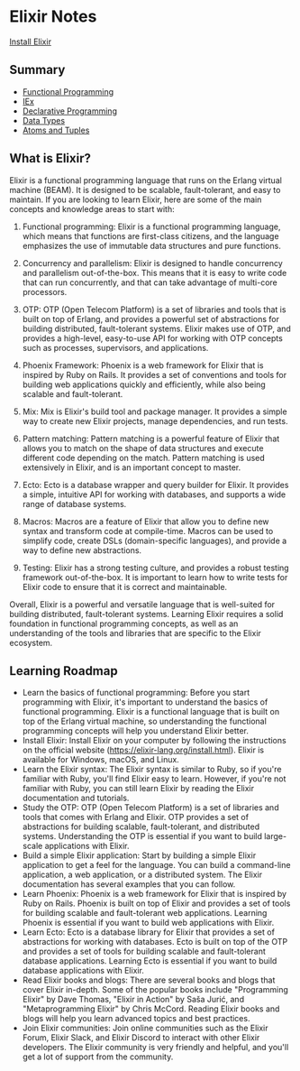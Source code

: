 # Elixir Notes

[Install Elixir](https://elixir-lang.org/install.html) 

## Summary
- [Functional Programming](functional-programming.md)
- [IEx](IEx.md)
- [Declarative Programming](declarative-programming.md)
- [Data Types](data-types.md)
- [Atoms and Tuples](atoms-and-tuples.md)

## What is Elixir?

Elixir is a functional programming language that runs on the Erlang virtual machine (BEAM). It is designed to be scalable, fault-tolerant, and easy to maintain. If you are looking to learn Elixir, here are some of the main concepts and knowledge areas to start with:

1.  Functional programming: Elixir is a functional programming language, which means that functions are first-class citizens, and the language emphasizes the use of immutable data structures and pure functions.
    
2.  Concurrency and parallelism: Elixir is designed to handle concurrency and parallelism out-of-the-box. This means that it is easy to write code that can run concurrently, and that can take advantage of multi-core processors.
    
3.  OTP: OTP (Open Telecom Platform) is a set of libraries and tools that is built on top of Erlang, and provides a powerful set of abstractions for building distributed, fault-tolerant systems. Elixir makes use of OTP, and provides a high-level, easy-to-use API for working with OTP concepts such as processes, supervisors, and applications.
    
4.  Phoenix Framework: Phoenix is a web framework for Elixir that is inspired by Ruby on Rails. It provides a set of conventions and tools for building web applications quickly and efficiently, while also being scalable and fault-tolerant.
    
5.  Mix: Mix is Elixir's build tool and package manager. It provides a simple way to create new Elixir projects, manage dependencies, and run tests.
    
6.  Pattern matching: Pattern matching is a powerful feature of Elixir that allows you to match on the shape of data structures and execute different code depending on the match. Pattern matching is used extensively in Elixir, and is an important concept to master.
    
7.  Ecto: Ecto is a database wrapper and query builder for Elixir. It provides a simple, intuitive API for working with databases, and supports a wide range of database systems.
    
8.  Macros: Macros are a feature of Elixir that allow you to define new syntax and transform code at compile-time. Macros can be used to simplify code, create DSLs (domain-specific languages), and provide a way to define new abstractions.
    
9.  Testing: Elixir has a strong testing culture, and provides a robust testing framework out-of-the-box. It is important to learn how to write tests for Elixir code to ensure that it is correct and maintainable.
    

Overall, Elixir is a powerful and versatile language that is well-suited for building distributed, fault-tolerant systems. Learning Elixir requires a solid foundation in functional programming concepts, as well as an understanding of the tools and libraries that are specific to the Elixir ecosystem.

## Learning Roadmap

- Learn the basics of functional programming: Before you start programming with Elixir, it's important to understand the basics of functional programming. Elixir is a functional language that is built on top of the Erlang virtual machine, so understanding the functional programming concepts will help you understand Elixir better.
- Install Elixir: Install Elixir on your computer by following the instructions on the official website (https://elixir-lang.org/install.html). Elixir is available for Windows, macOS, and Linux.
- Learn the Elixir syntax: The Elixir syntax is similar to Ruby, so if you're familiar with Ruby, you'll find Elixir easy to learn. However, if you're not familiar with Ruby, you can still learn Elixir by reading the Elixir documentation and tutorials.
- Study the OTP: OTP (Open Telecom Platform) is a set of libraries and tools that comes with Erlang and Elixir. OTP provides a set of abstractions for building scalable, fault-tolerant, and distributed systems. Understanding the OTP is essential if you want to build large-scale applications with Elixir.
- Build a simple Elixir application: Start by building a simple Elixir application to get a feel for the language. You can build a command-line application, a web application, or a distributed system. The Elixir documentation has several examples that you can follow.
- Learn Phoenix: Phoenix is a web framework for Elixir that is inspired by Ruby on Rails. Phoenix is built on top of Elixir and provides a set of tools for building scalable and fault-tolerant web applications. Learning Phoenix is essential if you want to build web applications with Elixir.
- Learn Ecto: Ecto is a database library for Elixir that provides a set of abstractions for working with databases. Ecto is built on top of the OTP and provides a set of tools for building scalable and fault-tolerant database applications. Learning Ecto is essential if you want to build database applications with Elixir.
- Read Elixir books and blogs: There are several books and blogs that cover Elixir in-depth. Some of the popular books include "Programming Elixir" by Dave Thomas, "Elixir in Action" by Saša Jurić, and "Metaprogramming Elixir" by Chris McCord. Reading Elixir books and blogs will help you learn advanced topics and best practices.
- Join Elixir communities: Join online communities such as the Elixir Forum, Elixir Slack, and Elixir Discord to interact with other Elixir developers. The Elixir community is very friendly and helpful, and you'll get a lot of support from the community.
